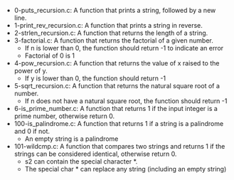 * 0-puts_recursion.c: A function that prints a string, followed by a new line.
* 1-print_rev_recursion.c: A function that prints a string in reverse.
* 2-strlen_recursion.c: A function that returns the length of a string.
* 3-factorial.c: A function that returns the factorial of a given number.
  * If n is lower than 0, the function should return -1 to indicate an error
  * Factorial of 0 is 1
* 4-pow_recursion.c: A function that returns the value of x raised to the power of y.
  * If y is lower than 0, the function should return -1
* 5-sqrt_recursion.c: A function that returns the natural square root of a number.
  * If n does not have a natural square root, the function should return -1
* 6-is_prime_number.c: A function that returns 1 if the input integer is a prime number, otherwise return 0.
* 100-is_palindrome.c: A function that returns 1 if a string is a palindrome and 0 if not.
  * An empty string is a palindrome
* 101-wildcmp.c: A function that compares two strings and returns 1 if the strings can be considered identical, otherwise return 0.
  * s2 can contain the special character *.
  * The special char * can replace any string (including an empty string)
